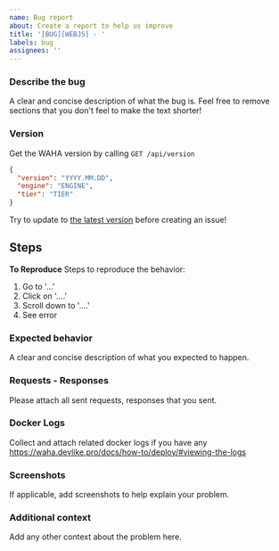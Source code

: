 ```yaml
---
name: Bug report
about: Create a report to help us improve
title: '[BUG][WEBJS] - '
labels: bug
assignees: ''
---
```


### Describe the bug

A clear and concise description of what the bug is. Feel free to remove sections
that you don't feel to make the text shorter!

### Version

Get the WAHA version by calling `GET /api/version`

```json
{
  "version": "YYYY.MM.DD",
  "engine": "ENGINE",
  "tier": "TIER"
}
```

Try to update to
[the latest version](https://github.com/devlikeapro/waha/releases) before
creating an issue!

## Steps

**To Reproduce** Steps to reproduce the behavior:

1. Go to '...'
2. Click on '....'
3. Scroll down to '....'
4. See error

### Expected behavior

A clear and concise description of what you expected to happen.

### Requests - Responses

Please attach all sent requests, responses that you sent.

### Docker Logs

Collect and attach related docker logs if you have any
https://waha.devlike.pro/docs/how-to/deploy/#viewing-the-logs

### Screenshots

If applicable, add screenshots to help explain your problem.

### Additional context

Add any other context about the problem here.
